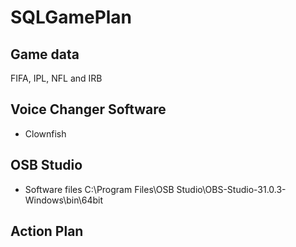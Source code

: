 # SQLGamePlan

## Game data
FIFA, IPL, NFL and IRB

## Voice Changer Software
- Clownfish

## OSB Studio
- Software files
C:\Program Files\OSB Studio\OBS-Studio-31.0.3-Windows\bin\64bit


## Action Plan


